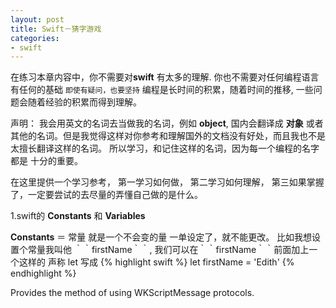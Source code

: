 ```yaml
---
layout: post
title: Swift－猜字游戏
categories:
- swift
---
```


 在练习本章内容中，你不需要对**swift** 有太多的理解. 你也不需要对任何编程语言有任何的基础 `即使有疑问，也要坚持` 编程是长时间的积累，随着时间的推移, 一些问题会随着经验的积累而得到理解。

 声明：
  我会用英文的名词去当做我的名词，例如 **object**, 国内会翻译成 **对象** 或者其他的名词。但是我觉得这样对你参考和理解国外的文档没有好处，而且我也不是太擅长翻译这样的名词。
  所以学习，和记住这样的名词，因为每一个编程的名字都是 十分的重要。


 在这里提供一个学习参考，
 第一学习如何做，
 第二学习如何理解，
 第三如果掌握了，一定要尝试的去尽量的弄懂自己做的是什么。


 1.swift的 **Constants** 和 **Variables**


 **Constants**  ＝ 常量
 就是一个不会变的量 一单设定了，就不能更改。
 比如我想设置个常量我叫他 ｀｀firstName｀｀, 我们可以在｀｀firstName｀｀前面加上一个这样的 声称 let
 写成
 {% highlight swift %}
 let firstName = 'Edith'
 {% endhighlight %}


Provides the method of using WKScriptMessage protocols.

